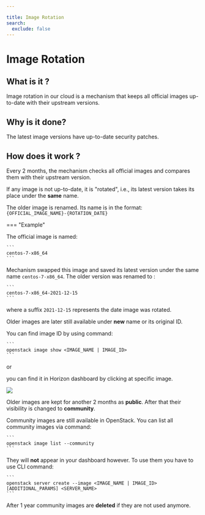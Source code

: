 ```yaml
---

title: Image Rotation
search:
  exclude: false
---
```


# Image Rotation


## What is it ?
Image rotation in our cloud is a mechanism that keeps all official images up-to-date
with their upstream versions.

## Why is it done?
The latest image versions have up-to-date security patches.

## How does it work ?

Every 2 months, the mechanism checks all official images and compares them with their upstream version.

If any image is not up-to-date, it is "rotated", i.e., its latest version takes its place under the **same** name.

The older image is renamed. Its name is in the format: `{OFFICIAL_IMAGE_NAME}-{ROTATION_DATE}`

=== "Example"

The official image is named:

    ``` 
    centos-7-x86_64
    ```

Mechanism swapped this image and saved its latest version under the same name `centos-7-x86_64`. The older version was renamed to :

    ``` 
    centos-7-x86_64-2021-12-15
    ```
where a suffix `2021-12-15` represents the date image was rotated.

Older images are later still available under **new** name or its original ID.

You can find image ID by using command:

    ```
    openstack image show <IMAGE_NAME | IMAGE_ID>
    ```
    
or 

you can find it in Horizon dashboard by clicking at specific image.

 ![](/img/openstack/image-rotation/select_image_horizon.png)

Older images are kept for another 2 months as **public**. After that their visibility is changed to **community**.

Community images are still available in OpenStack. You can list all community images via command:

    ```
    openstack image list --community
    ```

They will **not** appear in your dashboard however. To use them you have to use CLI command:

    ```
    openstack server create --image <IMAGE_NAME | IMAGE_ID> [ADDITIONAL_PARAMS] <SERVER_NAME>
    ```

After 1 year community images are **deleted** if they are not used anymore.